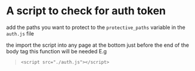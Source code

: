 # A script to check for auth token

add the paths you want to protect to the  `protective_paths` variable in the `auth.js` file

the import the script into any page at the bottom just before the end of the body tag this function will be needed
E.g
>`<script src="./auth.js"></script>`

